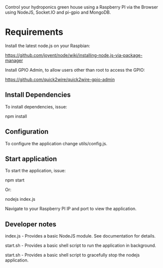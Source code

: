 Control your hydroponics green house using a Raspberry PI via the Browser using NodeJS, Socket.IO and pi-gpio and MongoDB.

# Requirements #

Install the latest node.js on your Raspbian:

https://github.com/joyent/node/wiki/installing-node.js-via-package-manager


Install GPIO Admin, to allow users other than root to access the GPIO:

https://github.com/quick2wire/quick2wire-gpio-admin

## Install Dependencies ##

To install dependencies, issue:

npm install

## Configuration ##

To configure the application change utils/config.js.

## Start application ##

To start the application, issue:

npm start

Or:

nodejs index.js

Navigate to your Raspberry PI IP and port to view the application.

## Developer notes ##

index.js - Provides a basic NodeJS module. See documentation for details.

start.sh - Provides a basic shell script to run the application in background.

start.sh - Provides a basic shell script to gracefully stop the nodejs application.

